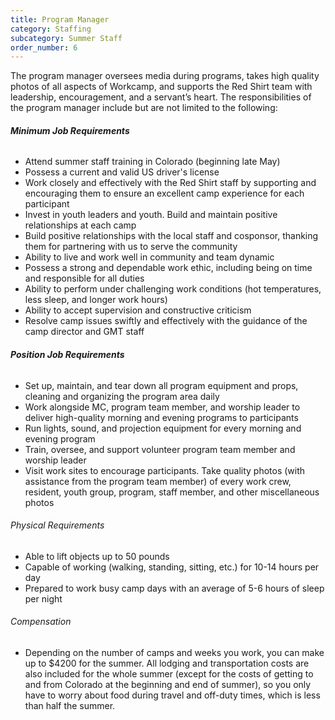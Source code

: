 ```yaml
---
title: Program Manager
category: Staffing
subcategory: Summer Staff
order_number: 6
---
```


The program manager oversees media during programs, takes high quality photos of all aspects of Workcamp, and supports the Red Shirt team with leadership, encouragement, and a servant’s heart. The responsibilities of the program manager include but are not limited to the following:

###### **Minimum Job Requirements**

<div><ul><li>Attend summer staff training in Colorado (beginning late May)</li><li>Possess a current and valid US driver's license</li><li>Work closely and effectively with the Red Shirt staff by supporting and encouraging them to ensure an excellent camp experience for each participant</li><li>Invest in youth leaders and youth. Build and maintain positive relationships at each camp</li><li>Build positive relationships with the local staff and cosponsor, thanking them for partnering with us to serve the community</li><li>Ability to live and work well in community and team dynamic</li><li>Possess a strong and dependable work ethic, including being on time and responsible for all duties</li><li>Ability to perform under challenging work conditions (hot temperatures, less sleep, and longer work hours)</li><li>Ability to accept supervision and constructive criticism</li><li>Resolve camp issues swiftly and effectively with the guidance of the camp director and GMT staff</li></ul><h6><strong>Position Job Requirements</strong></h6></div>

<div><ul><li>Set up, maintain, and tear down all program equipment and props, cleaning and organizing the program area daily</li><li>Work alongside MC, program team member, and worship leader to deliver high-quality morning and evening programs to participants</li><li>Run lights, sound, and projection equipment for every morning and evening program</li><li>Train, oversee, and support volunteer program team member and worship leader</li><li>Visit work sites to encourage participants. Take quality photos (with assistance from the program team member) of every work crew, resident, youth group, program, staff member, and other miscellaneous photos</li></ul><div><h6>Physical Requirements</h6><ul><li>Able to lift objects up to 50 pounds</li><li>Capable of working (walking, standing, sitting, etc.) for 10-14 hours per day</li><li>Prepared to work busy camp days with an average of 5-6 hours of sleep per night</li></ul><h6>Compensation</h6><ul><li>Depending on the number of camps and weeks you work, you can make up to $4200 for the summer. All lodging and transportation costs are also included for the whole summer (except for the costs of getting to and from Colorado at the beginning and end of summer), so you only have to worry about food during travel and off-duty times, which is less than half the summer.</li></ul></div></div>
